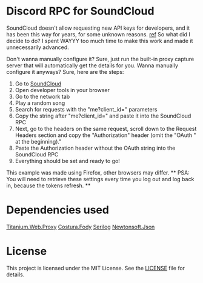 # Discord RPC for SoundCloud
SoundCloud doesn't allow requesting new API keys for developers, and it has been this way for years, for some unknown reasons. [ref](https://soundcloud.com/you/apps/new)
So what did I decide to do? I spent WAYYY too much time to make this work and made it unnecessarily advanced.

Don't wanna manually configure it? Sure, just run the built-in proxy capture server that will automatically get the details for you.
Wanna manually configure it anyways? Sure, here are the steps:
1. Go to [SoundCloud](https://soundcloud.com/)
2. Open developer tools in your browser
3. Go to the network tab
4. Play a random song
5. Search for requests with the "me?client_id=" parameters
6. Copy the string after "me?client_id=" and paste it into the SoundCloud RPC
7. Next, go to the headers on the same request, scroll down to the Request Headers section and copy the "Authorization" header (omit the "OAuth " at the beginning)."
8. Paste the Authorization header without the OAuth string into the SoundCloud RPC
9. Everything should be set and ready to go!

This example was made using Firefox, other browsers may differ.
** PSA: You will need to retrieve these settings every time you log out and log back in, because the tokens refresh. **

# Dependencies used
[Titanium.Web.Proxy](https://github.com/justcoding121/titanium-web-proxy)
[Costura.Fody](https://github.com/Fody/Costura)
[Serilog](https://github.com/serilog/serilog)
[Newtonsoft.Json](https://github.com/JamesNK/Newtonsoft.Json)

# License
This project is licensed under the MIT License. See the [LICENSE](LICENSE) file for details.
